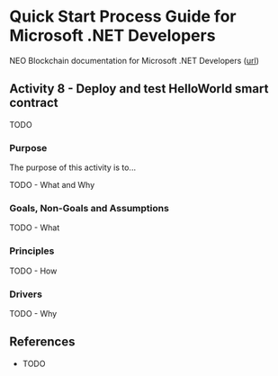 # Quick Start Process Guide for Microsoft .NET Developers

NEO Blockchain documentation for Microsoft .NET Developers ([url](https://github.com/mwherman2000/neo-windocs/tree/master/windocs))

## Activity 8 - Deploy and test HelloWorld smart contract

TODO

### Purpose

The purpose of this activity is to...

TODO - What and Why

### Goals, Non-Goals and Assumptions

TODO - What

### Principles

TODO - How

### Drivers

TODO - Why

## References

* TODO
